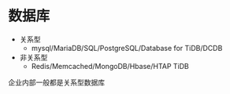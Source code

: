 # 数据库
  - 关系型 
    - mysql/MariaDB/SQL/PostgreSQL/Database for TiDB/DCDB
  - 非关系型
    - Redis/Memcached/MongoDB/Hbase/HTAP TiDB

企业内部一般都是关系型数据库